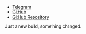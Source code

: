 - [Telegram](https://sevcator.t.me)
- [GitHub](https://github.com/sevcator/)
- [GitHub Repository](https://github.com/sevcator/zapret-magisk/)

Just a new build, something changed.
